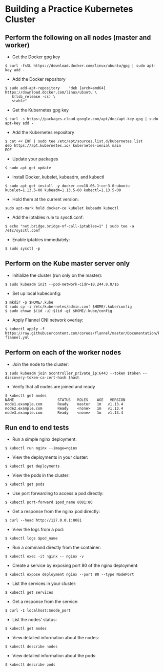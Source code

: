 # Building a Practice Kubernetes Cluster

## Perform the following on all nodes (master and worker)

- Get the Docker gpg key
```
$ curl -fsSL https://download.docker.com/linux/ubuntu/gpg | sudo apt-key add -
```

- Add the Docker repository
```
$ sudo add-apt-repository    "deb [arch=amd64] https://download.docker.com/linux/ubuntu \
   $(lsb_release -cs) \
   stable"
```

- Get the Kubernetes gpg key
```
$ curl -s https://packages.cloud.google.com/apt/doc/apt-key.gpg | sudo apt-key add -
```

- Add the Kubernetes repository 
```
$ cat << EOF | sudo tee /etc/apt/sources.list.d/kubernetes.list
deb https://apt.kubernetes.io/ kubernetes-xenial main
EOF
```

- Update your packages
```
$ sudo apt-get update
```

- Install Docker, kubelet, kubeadm, and kubectl
```
$ sudo apt-get install -y docker-ce=18.06.1~ce~3-0~ubuntu kubelet=1.13.5-00 kubeadm=1.13.5-00 kubectl=1.13.5-00
```

- Hold them at the current version:
```
sudo apt-mark hold docker-ce kubelet kubeadm kubectl
```

- Add the iptables rule to sysctl.conf:
```
$ echo "net.bridge.bridge-nf-call-iptables=1" | sudo tee -a /etc/sysctl.conf
```

- Enable iptables immediately:
```
$ sudo sysctl -p
```

## Perform on the Kube master server only

- Initialize the cluster (run only on the master):
```
$ sudo kubeadm init --pod-network-cidr=10.244.0.0/16
```

- Set up local kubeconfig:
```
$ mkdir -p $HOME/.kube
$ sudo cp -i /etc/kubernetes/admin.conf $HOME/.kube/config
$ sudo chown $(id -u):$(id -g) $HOME/.kube/config
```

- Apply Flannel CNI network overlay:
```
$ kubectl apply -f https://raw.githubusercontent.com/coreos/flannel/master/Documentation/kube-flannel.yml
```

## Perform on each of the worker nodes

- Join the node to the cluster:
```
$ sudo kubeadm join $controller_private_ip:6443 --token $token --discovery-token-ca-cert-hash $hash
```

- Verify that all nodes are joined and ready
```
$ kubectl get nodes
NAME                    STATUS   ROLES    AGE   VERSION
node1.example.com   	Ready    master   1m   v1.13.4
node2.example.com   	Ready    <none>   1m   v1.13.4
node3.example.com   	Ready    <none>   1m   v1.13.4
```

## Run end to end tests
- Run a simple nginx deployment:
```
$ kubectl run nginx --image=nginx
```

- View the deployments in your cluster:
```
$ kubectl get deployments
```

- View the pods in the cluster:
```
$ kubectl get pods
```

- Use port forwarding to access a pod directly:
```
$ kubectl port-forward $pod_name 8081:80
```

- Get a response from the nginx pod directly:
```
$ curl --head http://127.0.0.1:8081
```

- View the logs from a pod:
```
$ kubectl logs $pod_name
```

- Run a command directly from the container:
```
$ kubectl exec -it nginx -- nginx -v
```

- Create a service by exposing port 80 of the nginx deployment:
```
$ kubectl expose deployment nginx --port 80 --type NodePort
```

- List the services in your cluster:
```
$ kubectl get services
```

- Get a response from the service:
```
$ curl -I localhost:$node_port
```

- List the nodes' status:
```
$ kubectl get nodes
```

- View detailed information about the nodes:
```
$ kubectl describe nodes
```

- View detailed information about the pods:
```
$ kubectl describe pods
```
